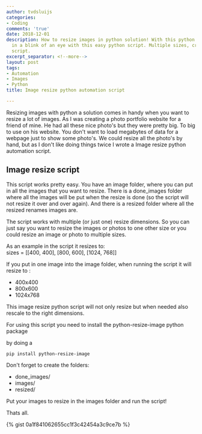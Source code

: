 ```yaml
---
author: tvdsluijs
categories:
- Coding
comments: 'true'
date: 2018-12-01
description: How to resize images in python solution! With this python script. Resize
  in a blink of an eye with this easy python script. Multiple sizes, cropping in one
  script.
excerpt_separator: <!--more-->
layout: post
tags:
- Automation
- Images
- Python
title: Image resize python automation script

---
```


Resizing images with python a solution comes in handy when you want to resize a lot of images. As I was creating a photo portfolio website for a friend of mine. He had all these nice photo's but they were pretty big. To big to use on his website. You don't want to load megabytes of data for a webpage just to show some photo's. We could resize all the photo's by hand, but as I don't like doing things twice I wrote a Image resize python automation script.    
  
<!--more-->  
  
## Image resize script  
This script works pretty easy. You have an image folder, where you can put in all the images that you want to resize. There is a done_images folder where all the images will be put when the resize is done (so the script will not resize it over and over again). And there is a resized folder where all the resized renames images are.  
  
The script works with multiple (or just one) resize dimensions. So you can just say you want to resize the images or photos to one other size or you could resize an image or photo to multiple sizes.  
  
As an example in the script it resizes to:  
sizes = [[400, 400], [800, 600], [1024, 768]]  
  
If you put in one image into the image folder, when running the script it will resize to :
- 400x400  
- 800x600  
- 1024x768  
  
This image resize python script will not only resize but when needed also rescale to the right dimensions.  
  
For using this script you need to install the python-resize-image python package  
  
by doing a    

    pip install python-resize-image

Don't forget to create the folders:
- done_images/
- images/
- resized/

Put your images to resize in the images folder and run the script!

Thats all. 

{% gist 0a1f841062655cc1f3c42454a3c9ce7b %}
